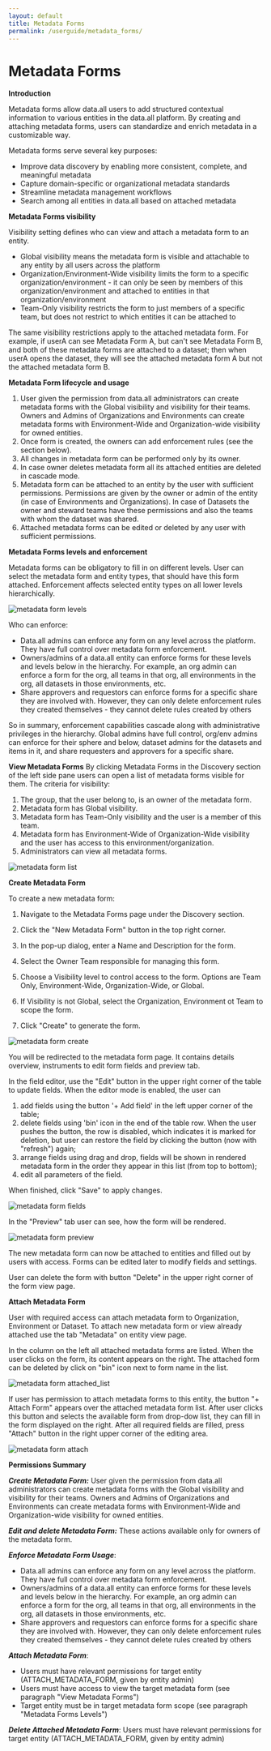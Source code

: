 ```yaml
---
layout: default
title: Metadata Forms
permalink: /userguide/metadata_forms/
---
```


# **Metadata Forms**

**Introduction**

Metadata forms allow data.all users to add structured contextual information to various entities in the data.all platform. By creating and attaching metadata forms, users can standardize and enrich metadata in a customizable way.

Metadata forms serve several key purposes:

- Improve data discovery by enabling more consistent, complete, and meaningful metadata
- Capture domain-specific or organizational metadata standards
- Streamline metadata management workflows
- Search among all entities in data.all based on attached metadata

**Metadata Forms visibility**

Visibility setting defines who can view and attach a metadata form to an entity.

- Global visibility means the metadata form is visible and attachable to any entity by all users across the platform
- Organization/Environment-Wide visibility limits the form to a specific organization/environment - it can only be seen by members of this organization/environment and attached to entities in that organization/environment
- Team-Only visibility restricts the form to just members of a specific team, but does not restrict to which entities it can be attached to

The same visibility restrictions apply to the attached metadata form. For example, if userA can see Metadata Form A, but can't see Metadata Form B, and both of these metadata forms are attached to a dataset; then when userA opens the dataset, they will see the attached metadata form A but not the attached metadata form B.

**Metadata Form lifecycle and usage**

1. User given the permission from data.all administrators can create metadata forms with the Global visibility and visibility for their teams. Owners and Admins of Organizations and Environments can create metadata forms with Environment-Wide and Organization-wide visibility for owned entities.
2. Once form is created, the owners can add enforcement rules (see the section below).
3. All changes in metadata form can be performed only by its owner. 
4. In case owner deletes metadata form all its attached entities are deleted in cascade mode. 
5. Metadata form can be attached to an entity by the user with sufficient permissions. Permissions are given by the owner or admin of the entity (in case of Environments and Organizations). In case of Datasets the owner and steward teams have these permissions and also the teams with whom the dataset was shared.
6. Attached metadata forms can be edited or deleted by any user with sufficient permissions.

**Metadata Forms levels and enforcement**

Metadata forms can be obligatory to fill in on different levels. User can select the metadata form and entity types, that should have this form attached.  Enforcement affects selected entity types on all lower levels hierarchically.

![metadata form levels](img/metadata_forms/mf_levels.jpg#zoom#shadow)

Who can enforce:

* Data.all admins can enforce any form on any level across the platform. They have full control over metadata form enforcement.
* Owners/admins  of a data.all entity can enforce forms for these levels and levels below in the hierarchy. For example, an org admin can enforce a form for the org, all teams in that org, all environments in the org, all datasets in those environments, etc.
* Share approvers and requestors can enforce forms for a specific share they are involved with. However, they can only delete enforcement rules they created themselves - they cannot delete rules created by others

So in summary, enforcement capabilities cascade along with administrative privileges in the hierarchy. Global admins have full control, org/env admins can enforce for their sphere and below, dataset admins for the datasets and items in it, and share requesters and approvers for a specific share.

**View Metadata Forms**
By clicking Metadata Forms in the Discovery section of the left side pane users can open a list of metadata forms visible for them.
The criteria for visibility:

1. The group, that the user belong to, is an owner of the metadata form.
2. Metadata form has Global visibility.
2. Metadata form has Team-Only visibility and the user is a member of this team.
3. Metadata form has Environment-Wide of Organization-Wide visibility and the user has access to this environment/organization.
4. Administrators can view all metadata forms.

![metadata form list](img/metadata_forms/mf_list.png#zoom#shadow)

**Create Metadata Form**

To create a new metadata form:

1. Navigate to the Metadata Forms page under the Discovery section.

2. Click the "New Metadata Form" button in the top right corner.

3. In the pop-up dialog, enter a Name and Description for the form.

4. Select the Owner Team responsible for managing this form.

5. Choose a Visibility level to control access to the form. Options are Team Only, Environment-Wide, Organization-Wide, or Global.

6. If Visibility is not Global, select the Organization, Environment ot Team to scope the form.

7. Click "Create" to generate the form.

![metadata form create](img/metadata_forms/mf_create.png#zoom#shadow)

You will be redirected to the metadata form page. It contains details overview, instruments to edit form fields and preview tab.

In the field editor, use the "Edit" button in the upper right corner of the table to update fields. 
When the editor mode is enabled, the user can 

1. add fields using the button '+ Add field' in the left upper corner of the table;
2. delete fields using 'bin' icon in the end of the table row. When the user pushes the button, the row is disabled, which indicates it is marked for deletion, but user can restore the field by clicking the button (now with "refresh") again;
3. arrange fields using drag and drop, fields will be shown in rendered metadata form in the order they appear in this list (from top to bottom);
4. edit all parameters of the field.

When finished, click "Save" to apply changes.

![metadata form fields](img/metadata_forms/mf_edit_fields.png#zoom#shadow)

In the "Preview" tab user can see, how the form will be rendered.

![metadata form preview](img/metadata_forms/mf_preview.png#zoom#shadow)

The new metadata form can now be attached to entities and filled out by users with access. 
Forms can be edited later to modify fields and settings.

User can delete the form with button "Delete" in the upper right corner of the form view page.

**Attach Metadata Form**

User with required access can attach metadata form to Organization, Environment or Dataset.
To attach new metadata form or view already attached use the tab "Metadata" on entity view page.

In the column on the left all attached metadata forms are listed. When the user clicks on the form, its content appears
on the right. The attached form can be deleted by click on "bin" icon next to form name in the list.

![metadata form attached_list](img/metadata_forms/attached_mf_list.png#zoom#shadow)

If user has permission to attach metadata forms to this entity, the button "+ Attach Form" appears over the attached metadata form list.
After user clicks this button and selects the available form from drop-dow list, they can fill in the form displayed on the right.
After all required fields are filled, press "Attach" button in the right upper corner of the editing area.

![metadata form attach](img/metadata_forms/attach_mf.png#zoom#shadow)


**Permissions Summary**

***Create Metadata Form:*** User given the permission from data.all administrators can create metadata forms with the Global visibility and visibility for their teams. Owners and Admins of Organizations and Environments can create metadata forms with Environment-Wide and Organization-wide visibility for owned entities.

***Edit and delete Metadata Form:*** These actions available only for owners of the metadata form.

***Enforce Metadata Form Usage***: 

- Data.all admins can enforce any form on any level across the platform. They have full control over metadata form enforcement. 
- Owners/admins  of a data.all entity can enforce forms for these levels and levels below in the hierarchy. For example, an org admin can enforce a form for the org, all teams in that org, all environments in the org, all datasets in those environments, etc. 
- Share approvers and requestors can enforce forms for a specific share they are involved with. However, they can only delete enforcement rules they created themselves - they cannot delete rules created by others

***Attach Metadata Form***: 

- Users must have relevant  permissions for target entity (ATTACH_METADATA_FORM, given by entity admin)
- Users must have access to view the target metadata form (see paragraph "View Metadata Forms")
- Target entity must be in target metadata form scope (see paragraph "Metadata Forms Levels")

***Delete Attached Metadata Form***:  Users must have relevant  permissions for target entity (ATTACH_METADATA_FORM, given by entity admin)
